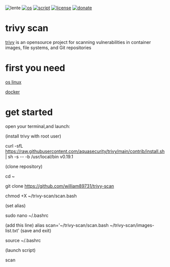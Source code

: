 ![lente](https://user-images.githubusercontent.com/68069659/169600300-9e68d3e0-8406-4eb6-a641-88525646bad3.gif)
[![os](https://img.shields.io/badge/os-linux-red)](https://www.linux.org/)
[![script](https://img.shields.io/badge/script-bash-orange)](https://www.gnu.org/software/bash/)
[![license](https://img.shields.io/badge/license-Apache--2.0-yellowgreen)](https://apache.org/licenses/LICENSE-2.0)
[![donate](https://img.shields.io/badge/donate-wango-blue)](https://www.wango.org/donate.aspx)
# trivy scan

[trivy](https://github.com/aquasecurity/trivy) is an opensource project for scanning  vulnerabilities in container images, file systems, and Git repositories

# first you need

[os linux](https://www.linux.org/pages/download/)

[docker](https://docs.docker.com/engine/install/)

# get started

open your terminal,and launch: 

(install trivy with root user)

curl -sfL https://raw.githubusercontent.com/aquasecurity/trivy/main/contrib/install.sh | sh -s -- -b /usr/local/bin v0.19.1

(clone  repository)

cd ~

git clone https://github.com/william89731/trivy-scan

chmod +X ~/trivy-scan/scan.bash

(set alias)

sudo nano ~/.bashrc

(add this line) alias scan='~/trivy-scan/scan.bash ~/trivy-scan/images-list.txt'   (save and exit)

source ~/.bashrc

(launch script)

scan














